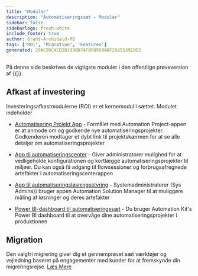 ```yaml
---
title: "Moduler"
description: "Automatiseringssæt - Moduler"
sidebar: false
sidebarlogo: fresh-white
include_footer: true
author: Grant-Archibald-MS
tags: ['ROI', 'Migration', 'Features']
generated: 29AC95C4CD2B1338D74F0F855940F2925539E8D2
---
```


På denne side beskrives de vigtigste moduler i den offentlige prøveversion af {{<product-name>}}.

## Afkast af investering

Investeringsafkastmodulerne (ROI) er et kernemodul i sættet. Modulet indeholder

- [Automatisering Projekt App](https://learn.microsoft.com/power-automate/guidance/automation-kit/use-automation-kit#automation-project-app) - Formålet med Automation Project-appen er at anmode om og godkende nye automatiseringsprojekter. Godkenderen modtager et dybt link til projektskærmen for at se alle detaljer om automatiseringsprojekter

- [App til automatiseringscenter](https://learn.microsoft.com/power-automate/guidance/automation-kit/use-automation-kit#automation-center-app) - Giver administratorer mulighed for at vedligeholde konfigurationen og kortlægge automatiseringsprojekter til miljøer. Du kan også få adgang til flowsessioner og forbrugsafregnede artefakter i automatiseringscenterappen

- [App til automatiseringsløsningsstyring](https://learn.microsoft.com/power-automate/guidance/automation-kit/use-automation-kit#automation-solution-manager-app) - Systemadministratorer (Sys Admins)) bruger appen Automation Solution Manager til at muliggøre måling af løsninger og deres artefakter

- [Power BI-dashboard til automatiseringssæt](https://learn.microsoft.com/power-automate/guidance/automation-kit/use-automation-kit#automation-kit-power-bi-dashboard) - Du bruger Automation Kit's Power BI dashboard til at overvåge dine automatiseringsprojekter i produktionen

## Migration

Den valgfri migrering giver dig et gennemprøvet sæt værktøjer og vejledning baseret på engagementer med kunder for at fremskynde din migreringsrejse. [Læs Mere](/da/migration)
